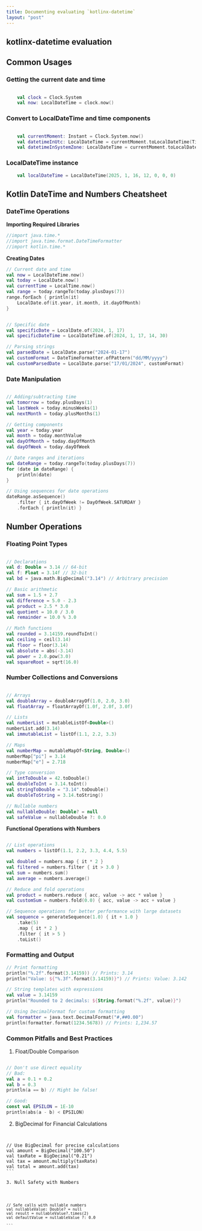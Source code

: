 ```yaml
---
title: Documenting evaluating `kotlinx-datetime`
layout: "post"
---
```




## kotlinx-datetime evaluation

## Common Usages

### Getting the current date and time

```kotlin

    val clock = Clock.System
    val now: LocalDateTime = clock.now()

```

### Convert to LocalDateTime and time components

```kotlin

    val currentMoment: Instant = Clock.System.now()
    val datetimeInUtc: LocalDateTime = currentMoment.toLocalDateTime(TimeZone.UTC)
    val datetimeInSystemZone: LocalDateTime = currentMoment.toLocalDateTime(TimeZone.currentSystemDefault())
```

### LocalDateTime instance

```kotlin
    val localDateTime = LocalDateTime(2025, 1, 16, 12, 0, 0, 0)
```

## Kotlin DateTime and Numbers Cheatsheet

### DateTime Operations

 **Importing Required Libraries**
```kotlin
//import java.time.*
//import java.time.format.DateTimeFormatter
//import kotlin.time.*
```

**Creating Dates**
```kotlin
// Current date and time
val now = LocalDateTime.now()
val today = LocalDate.now()
val currentTime = LocalTime.now()
val range = today.rangeTo(today.plusDays(7))
range.forEach { println(it)
    LocalDate.of(it.year, it.month, it.dayOfMonth)
}


// Specific date
val specificDate = LocalDate.of(2024, 1, 17)
val specificDateTime = LocalDateTime.of(2024, 1, 17, 14, 30)

// Parsing strings
val parsedDate = LocalDate.parse("2024-01-17")
val customFormat = DateTimeFormatter.ofPattern("dd/MM/yyyy")
val customParsedDate = LocalDate.parse("17/01/2024", customFormat)
```

### Date Manipulation
```kotlin

// Adding/subtracting time
val tomorrow = today.plusDays(1)
val lastWeek = today.minusWeeks(1)
val nextMonth = today.plusMonths(1)

// Getting components
val year = today.year
val month = today.monthValue
val dayOfMonth = today.dayOfMonth
val dayOfWeek = today.dayOfWeek

// Date ranges and iterations
val dateRange = today.rangeTo(today.plusDays(7))
for (date in dateRange) {
    println(date)
}

// Using sequences for date operations
dateRange.asSequence()
    .filter { it.dayOfWeek != DayOfWeek.SATURDAY }
    .forEach { println(it) }
```

## Number Operations

### Floating Point Types
```kotlin

// Declarations
val d: Double = 3.14 // 64-bit
val f: Float = 3.14f // 32-bit
val bd = java.math.BigDecimal("3.14") // Arbitrary precision

// Basic arithmetic
val sum = 1.5 + 2.7
val difference = 5.0 - 2.3
val product = 2.5 * 3.0
val quotient = 10.0 / 3.0
val remainder = 10.0 % 3.0

// Math functions
val rounded = 3.14159.roundToInt()
val ceiling = ceil(3.14)
val floor = floor(3.14)
val absolute = abs(-3.14)
val power = 2.0.pow(3.0)
val squareRoot = sqrt(16.0)

```

### Number Collections and Conversions

```kotlin

// Arrays
val doubleArray = doubleArrayOf(1.0, 2.0, 3.0)
val floatArray = floatArrayOf(1.0f, 2.0f, 3.0f)

// Lists
val numberList = mutableListOf<Double>()
numberList.add(3.14)
val immutableList = listOf(1.1, 2.2, 3.3)

// Maps
val numberMap = mutableMapOf<String, Double>()
numberMap["pi"] = 3.14
numberMap["e"] = 2.718

// Type conversion
val intToDouble = 42.toDouble()
val doubleToInt = 3.14.toInt()
val stringToDouble = "3.14".toDouble()
val doubleToString = 3.14.toString()

// Nullable numbers
val nullableDouble: Double? = null
val safeValue = nullableDouble ?: 0.0

```

 **Functional Operations with Numbers**

```kotlin

// List operations
val numbers = listOf(1.1, 2.2, 3.3, 4.4, 5.5)

val doubled = numbers.map { it * 2 }
val filtered = numbers.filter { it > 3.0 }
val sum = numbers.sum()
val average = numbers.average()

// Reduce and fold operations
val product = numbers.reduce { acc, value -> acc * value }
val customSum = numbers.fold(0.0) { acc, value -> acc + value }

// Sequence operations for better performance with large datasets
val sequence = generateSequence(1.0) { it + 1.0 }
    .take(5)
    .map { it * 2 }
    .filter { it > 5 }
    .toList()
```

### Formatting and Output

```kotlin
// Print formatting
println("%.2f".format(3.14159)) // Prints: 3.14
println("Value: ${"%.3f".format(3.14159)}") // Prints: Value: 3.142

// String templates with expressions
val value = 3.14159
println("Rounded to 2 decimals: ${String.format("%.2f", value)}")

// Using DecimalFormat for custom formatting
val formatter = java.text.DecimalFormat("#,##0.00")
println(formatter.format(1234.5678)) // Prints: 1,234.57
```

### Common Pitfalls and Best Practices

1. Float/Double Comparison

```kotlin

// Don't use direct equality
// Bad:
val a = 0.1 + 0.2
val b = 0.3
println(a == b) // Might be false!

// Good:
const val EPSILON = 1E-10
println(abs(a - b) < EPSILON)
```

2. BigDecimal for Financial Calculations

<pre><code class="language-python">

// Use BigDecimal for precise calculations
val amount = BigDecimal("100.50")
val taxRate = BigDecimal("0.21")
val tax = amount.multiply(taxRate)
val total = amount.add(tax)
```

3. Null Safety with Numbers

<pre><code class="language-python">

// Safe calls with nullable numbers
val nullableValue: Double? = null
val result = nullableValue?.times(2)
val defaultValue = nullableValue ?: 0.0

```
